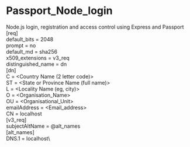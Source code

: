 # Passport_Node_login
Node.js login, registration and access control using Express and Passport
[req]\
default_bits = 2048\
prompt = no\
default_md = sha256\
x509_extensions = v3_req\
distinguished_name = dn\
[dn]\
C = <Country Name (2 letter code)>\
ST = <State or Province Name (full name)>\
L = <Locality Name (eg, city)>\
O = <Organisation_Name>\
OU = <Organisational_Unit>\
emailAddress = <Email_address>\
CN = localhost\
[v3_req]\
subjectAltName = @alt_names\
[alt_names]\
DNS.1 = localhost\

